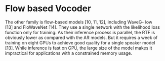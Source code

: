 # Flow based Vocoder

The other family is flow-based models [10, 11, 12], including WaveG- low [13] and FloWaveNet [14]. They use a single network with the likelihood loss function only for training. As their inference process is parallel, the RTF is obviously lower as compared with the AR models. But it requires a week of training on eight GPUs to achieve good quality for a single speaker model [13]. While inference is fast on GPU, the large size of the model makes it impractical for applications with a constrained memory usage.

